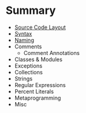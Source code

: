 # Summary

* [Source Code Layout](source_code_layout.md)
* [Syntax](syntax.md)
* [Naming](naming.md)
* Comments
   * Comment Annotations
* Classes & Modules
* Exceptions
* Collections
* Strings
* Regular Expressions
* Percent Literals
* Metaprogramming
* Misc


